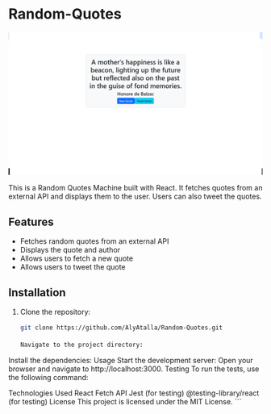 # Random-Quotes

![Screenshot](quotes.png)

This is a Random Quotes Machine built with React. It fetches quotes from an external API and displays them to the user. Users can also tweet the quotes.

## Features

- Fetches random quotes from an external API
- Displays the quote and author
- Allows users to fetch a new quote
- Allows users to tweet the quote

## Installation

1. Clone the repository:
   ```sh
   git clone https://github.com/AlyAtalla/Random-Quotes.git

   Navigate to the project directory:
Install the dependencies:
Usage
Start the development server:
Open your browser and navigate to http://localhost:3000.
Testing
To run the tests, use the following command:

Technologies Used
React
Fetch API
Jest (for testing)
@testing-library/react (for testing)
License
This project is licensed under the MIT License. ```